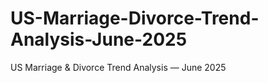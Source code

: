 # US-Marriage-Divorce-Trend-Analysis-June-2025
US Marriage &amp; Divorce Trend Analysis — June 2025
